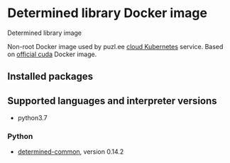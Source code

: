 # Determined library Docker image

Determined library image

Non-root Docker image used by puzl.ee [cloud Kubernetes](https://puzl.ee) service. Based on [official cuda](https://hub.docker.com/r/nvidia/cuda) Docker image.

## Installed packages
## Supported languages and interpreter versions
- python3.7

### Python
- [determined-common](https://pypi.org/project/determined-common/), version 0.14.2